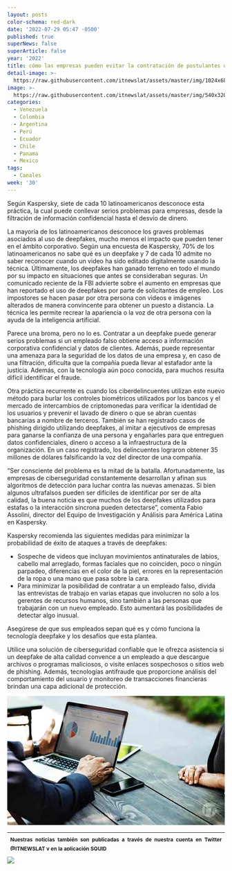 ```yaml
---
layout: posts
color-schema: red-dark
date: '2022-07-29 05:47 -0500'
published: true
superNews: false
superArticle: false
year: '2022'
title: cómo las empresas pueden evitar la contratación de postulantes ultrafalsos
detail-image: >-
  https://raw.githubusercontent.com/itnewslat/assets/master/img/1024x680/Trabajo-movil-g.jpg
image: >-
  https://raw.githubusercontent.com/itnewslat/assets/master/img/540x320/Trabajo-movil-p.jpg
categories:
  - Venezuela
  - Colombia
  - Argentina
  - Perú
  - Ecuador
  - Chile
  - Panama
  - Mexico
tags:
  - Canales
week: '30'
---
```

Según Kaspersky, siete de cada 10 latinoamericanos desconoce esta práctica, la cual puede conllevar serios problemas para empresas, desde la filtración de información confidencial hasta el desvío de dinero.

La mayoría de los latinoamericanos desconoce los graves problemas asociados al uso de deepfakes, mucho menos el impacto que pueden tener en el ámbito corporativo. Según una encuesta de Kaspersky,  70% de los latinoamericanos no sabe qué es un deepfake y 7 de cada 10 admite no saber reconocer cuando un video ha sido editado digitalmente usando la técnica.
Últimamente, los deepfakes han ganado terreno en todo el mundo por su impacto en situaciones que antes se consideraban seguras. Un comunicado reciente de la FBI advierte sobre el aumento en empresas que han reportado el uso de deepfakes por parte de solicitantes de empleo. Los impostores se hacen pasar por otra persona con videos e imágenes alterados de manera convincente para obtener un puesto a distancia. La técnica les permite recrear la apariencia o la voz de otra persona con la ayuda de la inteligencia artificial.
 
Parece una broma, pero no lo es. Contratar a un deepfake puede generar serios problemas si un empleado falso obtiene acceso a información corporativa confidencial y datos de clientes. Además, puede representar una amenaza para la seguridad de los datos de una empresa y, en caso de una filtración, dificulta que la compañía pueda llevar al estafador ante la justicia. Además, con la tecnología aún poco conocida, para muchos resulta difícil identificar el fraude.
 
Otra práctica recurrente es cuando los ciberdelincuentes utilizan este nuevo método para burlar los controles biométricos utilizados por los bancos y el mercado de intercambios de criptomonedas para verificar la identidad de los usuarios y prevenir el lavado de dinero o que se abran cuentas bancarias a nombre de terceros. También se han registrado casos de phishing dirigido utilizando deepfakes, al imitar a ejecutivos de empresas para ganarse la confianza de una persona y engañarles para que entreguen datos confidenciales, dinero o acceso a la infraestructura de la organización. En un caso registrado, los delincuentes lograron obtener 35 millones de dólares falsificando la voz del director de una compañía.
 
“Ser consciente del problema es la mitad de la batalla. Afortunadamente, las empresas de ciberseguridad constantemente desarrollan y afinan sus algoritmos de detección para luchar contra las nuevas amenazas. Si bien algunos ultrafalsos pueden ser difíciles de identificar por ser de alta calidad, la buena noticia es que muchos de los deepfakes utilizados para estafas o la interacción síncrona pueden detectarse”, comenta Fabio Assolini, director del Equipo de Investigación y Análisis para América Latina en Kaspersky.
 
Kaspersky recomienda las siguientes medidas para minimizar la probabilidad de éxito de ataques a través de deepfakes:

- Sospeche de videos que incluyan movimientos antinaturales de labios, cabello mal arreglado, formas faciales que no coinciden, poco o ningún parpadeo, diferencias en el color de la piel, errores en la representación de la ropa o una mano que pasa sobre la cara.
- Para minimizar la posibilidad de contratar a un empleado falso, divida las entrevistas de trabajo en varias etapas que involucren no solo a los gerentes de recursos humanos, sino también a las personas que trabajarán con un nuevo empleado. Esto aumentará las posibilidades de detectar algo inusual.
 
Asegúrese de que sus empleados sepan qué es y cómo funciona la tecnología deepfake y los desafíos que esta plantea.
 
Utilice una solución de ciberseguridad confiable que le ofrezca asistencia si un deepfake de alta calidad convence a un empleado a que descargue archivos o programas maliciosos, o visite enlaces sospechosos o sitios web de phishing. Además, tecnologías antifraude que proporcione análisis del comportamiento del usuario y monitoreo de transacciones financieras brindan una capa adicional de protección.

![](https://raw.githubusercontent.com/itnewslat/assets/master/img/540x320/Trabajo-movil-p.jpg)

<table style="height: 42px;" width="569">
<tbody>
<tr>
<td style="text-align: justify;"><sub><strong>Nuestras noticias también son publicadas a través de nuestra cuenta en Twitter <a href="https://twitter.com/itnewslat?lang=es">@ITNEWSLAT</a> y en la aplicación <a href="https://squidapp.co/en/">SQUID</a></strong></sub></td>
</tr>
</tbody>
</table>

<img src="https://tracker.metricool.com/c3po.jpg?hash=56f88a41e39ab42c063cc51676587a04"/>